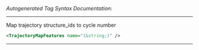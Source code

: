 _Autogenerated Tag Syntax Documentation:_

---
Map trajectory structure_ids to cycle number

```xml
<TrajectoryMapFeatures name="(&string;)" />
```



---
